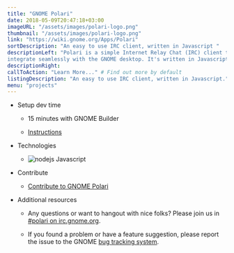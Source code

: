 ```yaml
---
title: "GNOME Polari"
date: 2018-05-09T20:47:18+03:00
imageURL: "/assets/images/polari-logo.png"
thumbnail: "/assets/images/polari-logo.png"
link: "https://wiki.gnome.org/Apps/Polari"
sortDescription: "An easy to use IRC client, written in Javascript "
descriptionLeft: "Polari is a simple Internet Relay Chat (IRC) client that is designed to
integrate seamlessly with the GNOME desktop. It's written in Javascript and it's a great project to begin with, especially if this is your first attempt contributing code into an open source project."
descriptionRight:
callToAction: "Learn More..." # Find out more by default
listingDescription: "An easy to use IRC client, written in Javascript." # The description of the project for the project listing, if no description is provided the content of the sortDescription will be used
menu: "projects"
---
```


* Setup dev time

  * 15 minutes with GNOME Builder


  * [Instructions](https://wiki.gnome.org/Newcomers/BuildProject)

* Technologies

  * ![nodejs](/assets/images/js.jpg) Javascript

* Contribute

  * [Contribute to GNOME Polari](http://firefox-dev.tools/debugger.html/CONTRIBUTING.html#getting-started-runner)

* Additional resources

  * Any questions or want to hangout with nice folks? Please join us in  [#polari on irc.gnome.org](irc://irc.gnome.org/%23polari).


  * If you found a problem or have a feature suggestion, please report the issue to the GNOME [bug tracking system](https://gitlab.gnome.org/GNOME/polari/issues).
